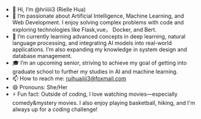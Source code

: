 - 👋 Hi, I’m @hriiiii3 (Rielle Hua)
- 👀 I’m passionate about Artificial Intelligence, Machine Learning, and Web Development. I enjoy solving complex problems with code and exploring technologies like Flask,vue， Docker, and Bert.
- 🌱 I’m currently learning advanced concepts in deep learning, natural language processing, and integrating AI models into real-world applications. I’m also expanding my knowledge in system design and database management.
- 🎓 I’m an upcoming senior, striving to achieve my goal of getting into graduate school to further my studies in AI and machine learning.
- 📫 How to reach me: ruihuaiiii3@foxmail.com 
- 😄 Pronouns: She/Her
- ⚡ Fun fact: Outside of coding, I love watching movies—especially comedy&mystery movies. I also enjoy playing basketball, hiking, and I'm always up for a coding challenge!

<!---
hriiiii3/hriiiii3 is a ✨ special ✨ repository because its `README.md` (this file) appears on your GitHub profile.
You can click the Preview link to take a look at your changes.
--->
